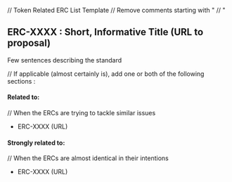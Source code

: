 // Token Related ERC List Template
// Remove comments starting with " // "

## ERC-XXXX : Short, Informative Title (URL to proposal)
Few sentences describing the standard


// If applicable (almost certainly is), add one or both of the following sections :
#### Related to:
// When the ERCs are trying to tackle similar issues 
+ ERC-XXXX (URL) 

#### Strongly related to:
// When the ERCs are almost identical in their intentions
+ ERC-XXXX (URL) 

